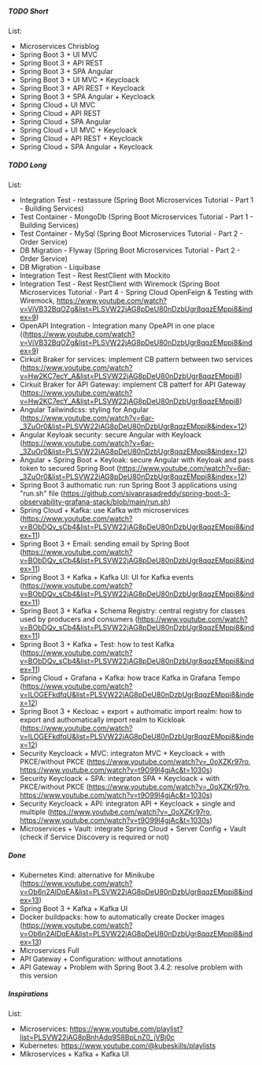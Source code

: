 ##### TODO Short

List:
- Microservices Chrisblog
- Spring Boot 3 + UI MVC
- Spring Boot 3 + API REST
- Spring Boot 3 + SPA Angular
- Spring Boot 3 + UI MVC + Keycloack
- Spring Boot 3 + API REST + Keycloack
- Spring Boot 3 + SPA Angular + Keycloack
- Spring Cloud + UI MVC
- Spring Cloud + API REST
- Spring Cloud + SPA Angular
- Spring Cloud + UI MVC + Keycloack
- Spring Cloud + API REST + Keycloack
- Spring Cloud + SPA Angular + Keycloack

##### TODO Long

List:
- Integration Test - restassure (Spring Boot Microservices Tutorial - Part 1 - Building Services)
- Test Container - MongoDb (Spring Boot Microservices Tutorial - Part 1 - Building Services)
- Test Container - MySql (Spring Boot Microservices Tutorial - Part 2 - Order Service)
- DB Migration - Flyway (Spring Boot Microservices Tutorial - Part 2 - Order Service)
- DB Migration - Liquibase
- Integration Test - Rest RestClient with Mockito
- Integration Test - Rest RestClient with Wiremock (Spring Boot Microservices Tutorial - Part 4 - Spring Cloud OpenFeign & Testing with Wiremock, https://www.youtube.com/watch?v=ViVB32BqOZg&list=PLSVW22jAG8pDeU80nDzbUgr8qqzEMppi8&index=9)
- OpenAPI Integration - Integration many OpeAPI in one place ((https://www.youtube.com/watch?v=ViVB32BqOZg&list=PLSVW22jAG8pDeU80nDzbUgr8qqzEMppi8&index=9)
- Cirkuit Braker for services: implement CB pattern between two services (https://www.youtube.com/watch?v=Hw2KC7ecY_A&list=PLSVW22jAG8pDeU80nDzbUgr8qqzEMppi8)
- Cirkuit Braker for API Gateway: implement CB patterf for API Gateway (https://www.youtube.com/watch?v=Hw2KC7ecY_A&list=PLSVW22jAG8pDeU80nDzbUgr8qqzEMppi8)
- Angular Tailwindcss: styling for Angular (https://www.youtube.com/watch?v=6ar-_3ZuOr0&list=PLSVW22jAG8pDeU80nDzbUgr8qqzEMppi8&index=12)
- Angular Keyloak security: secure Angular with Keyloack (https://www.youtube.com/watch?v=6ar-_3ZuOr0&list=PLSVW22jAG8pDeU80nDzbUgr8qqzEMppi8&index=12)
- Angular + Spring Boot + Keyloak: secure Angular with Keyloak and pass token to secured Spring Boot (https://www.youtube.com/watch?v=6ar-_3ZuOr0&list=PLSVW22jAG8pDeU80nDzbUgr8qqzEMppi8&index=12)
- Spring Boot 3 authomatic run: run Spring Boot 3 applications using "run.sh" file (https://github.com/sivaprasadreddy/spring-boot-3-observability-grafana-stack/blob/main/run.sh)
- Spring Cloud + Kafka: use Kafka with microservices (https://www.youtube.com/watch?v=BObDQv_sCb4&list=PLSVW22jAG8pDeU80nDzbUgr8qqzEMppi8&index=11)
- Spring Boot 3 + Email: sending email by Spring Boot (https://www.youtube.com/watch?v=BObDQv_sCb4&list=PLSVW22jAG8pDeU80nDzbUgr8qqzEMppi8&index=11)
- Spring Boot 3 + Kafka + Kafka UI: UI for Kafka events (https://www.youtube.com/watch?v=BObDQv_sCb4&list=PLSVW22jAG8pDeU80nDzbUgr8qqzEMppi8&index=11)
- Spring Boot 3 + Kafka + Schema Registry: central registry for classes used by producers and consumers (https://www.youtube.com/watch?v=BObDQv_sCb4&list=PLSVW22jAG8pDeU80nDzbUgr8qqzEMppi8&index=11)
- Spring Boot 3 + Kafka + Test: how to test Kafka (https://www.youtube.com/watch?v=BObDQv_sCb4&list=PLSVW22jAG8pDeU80nDzbUgr8qqzEMppi8&index=11)
- Spring Cloud + Grafana + Kafka: how trace Kafka in Grafana Tempo (https://www.youtube.com/watch?v=ILOGEFkdfqU&list=PLSVW22jAG8pDeU80nDzbUgr8qqzEMppi8&index=12)
- Spring Boot 3 + Kecloac + export + authomatic import realm: how to export and authomatically import realm to Kickloak (https://www.youtube.com/watch?v=ILOGEFkdfqU&list=PLSVW22jAG8pDeU80nDzbUgr8qqzEMppi8&index=12)
- Security Keycloack + MVC: integraton MVC + Keycloack + with PKCE/without PKCE (https://www.youtube.com/watch?v=_0oXZKr97ro, https://www.youtube.com/watch?v=t9O99l4gjAc&t=1030s)
- Security Keycloack + SPA: integraton SPA + Keycloack + with PKCE/without PKCE (https://www.youtube.com/watch?v=_0oXZKr97ro, https://www.youtube.com/watch?v=t9O99l4gjAc&t=1030s)
- Security Keycloack + API: integraton API + Keycloack + single and multiple (https://www.youtube.com/watch?v=_0oXZKr97ro, https://www.youtube.com/watch?v=t9O99l4gjAc&t=1030s)
- Microservices + Vault: integrate Spring Cloud + Server Config + Vault (check if Service Discovery is required or not)

##### Done
- Kubernetes Kind: alternative for Minikube (https://www.youtube.com/watch?v=Ob6n2AlDqEA&list=PLSVW22jAG8pDeU80nDzbUgr8qqzEMppi8&index=13)
- Spring Boot 3 + Kafka + Kafka UI
- Docker buildpacks: how to automatically create Docker images (https://www.youtube.com/watch?v=Ob6n2AlDqEA&list=PLSVW22jAG8pDeU80nDzbUgr8qqzEMppi8&index=13)
- Microservices Full
- API Gateway + Configuration: without annotations
- API Gateway + Problem with Spring Boot 3.4.2: resolve problem with this version

##### Inspirations

List:
- Microservices: https://www.youtube.com/playlist?list=PLSVW22jAG8pBnhAdq9S8BpLnZ0_jVBj0c
- Kubernetes: https://www.youtube.com/@kubeskills/playlists
- Mikroservices + Kafka + Kafka UI
